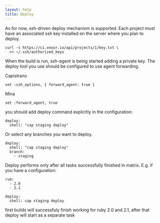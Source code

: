 ```yaml
---
layout: help
title: Deploy
---
```


As for now, ssh-driven deploy mechanism is supported. Each project must have an associated ssh key installed on the server where you plan to deploy.

    curl -s https://ci.vexor.io/api/projects/1/key.txt \
      >> ~/.ssh/authorized_keys

When the build is run, ssh-agent is being started adding a private key. The deploy tool you use should be configured to use agent forwarding.

Capistrano

    set :ssh_options, { forward_agent: true }

Mina

    set :forward_agent, true


you should add deploy command explicitly in the configuration:

    deploy:
      shell: "cap staging deploy"

Or select any branches you want to deploy.

    deploy:
      shell: "cap staging deploy"
      branch:
        - staging

Deploy performs only after all tasks successfully finished in matrix. E.g. if you have a configuration:

    rvm:
      - 2.0
      - 2.1

    deploy:
      shell: cap staging deploy

first builds will successfuly finish working for ruby 2.0 and 2.1,
after that deploy will start as a separate task
